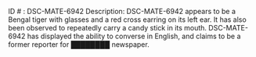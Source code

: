 ID # : DSC-MATE-6942
Description: DSC-MATE-6942 appears to be a Bengal tiger with glasses and a red cross earring on its left ear. It has also been observed to repeatedly carry a candy stick in its mouth. DSC-MATE-6942 has displayed the ability to converse in English, and claims to be a former reporter for ████████ newspaper.